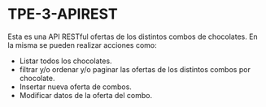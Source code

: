 # TPE-3-APIREST
Esta es una API RESTful  ofertas de los distintos combos de chocolates.
En la misma se pueden realizar acciones como:
* Listar todos los chocolates.
* filtrar y/o ordenar y/o paginar las ofertas de los distintos combos por chocolate.
* Insertar nueva oferta de combos.
* Modificar datos de la oferta del combo.


